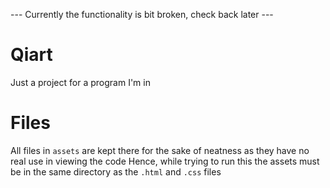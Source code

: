 --- Currently the functionality is bit broken, check back later ---
# Qiart
Just a project for a program I'm in

# Files
All files in `assets` are kept there for the sake of neatness as they have no real use in viewing the code
Hence, while trying to run this the assets must be in the same directory as the `.html` and `.css` files
